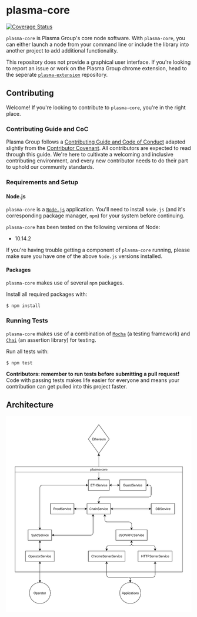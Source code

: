 # plasma-core
[![Coverage Status](https://coveralls.io/repos/github/plasma-group/plasma-core/badge.svg?branch=master)](https://coveralls.io/github/plasma-group/plasma-core?branch=master)

`plasma-core` is Plasma Group's core node software. With `plasma-core`, you can either launch a node from your command line or include the library into another project to add additional functionality. 

This repository does not provide a graphical user interface. If you're looking to report an issue or work on the Plasma Group chrome extension, head to the seperate [`plasma-extension`](https://github.com/plasma-group/plasma-extension) repository.

## Contributing
Welcome! If you're looking to contribute to `plasma-core`, you're in the right place.

### Contributing Guide and CoC
Plasma Group follows a [Contributing Guide and Code of Conduct](https://github.com/plasma-group/plasma-core/blob/master/.github/CONTRIBUTING.md) adapted slightly from the [Contributor Covenant](https://www.contributor-covenant.org/version/1/4/code-of-conduct.html). All contributors are expected to read through this guide. We're here to cultivate a welcoming and inclusive contributing environment, and every new contributor needs to do their part to uphold our community standards.

### Requirements and Setup
#### Node.js
`plasma-core` is a [`Node.js`](https://nodejs.org/en/) application. You'll need to install `Node.js` (and it's corresponding package manager, `npm`) for your system before continuing.

`plasma-core` has been tested on the following versions of Node:

- 10.14.2

If you're having trouble getting a component of `plasma-core` running, please make sure you have one of the above `Node.js` versions installed.

#### Packages
`plasma-core` makes use of several `npm` packages.

Install all required packages with:

```
$ npm install
```

### Running Tests
`plasma-core` makes use of a combination of [`Mocha`](https://mochajs.org/) (a testing framework) and [`Chai`](https://www.chaijs.com/) (an assertion library) for testing.

Run all tests with:

```
$ npm test
```

**Contributors: remember to run tests before submitting a pull request!** Code with passing tests makes life easier for everyone and means your contribution can get pulled into this project faster.

## Architecture

![Architecture Diagram](docs/architecture/architecture.png)
